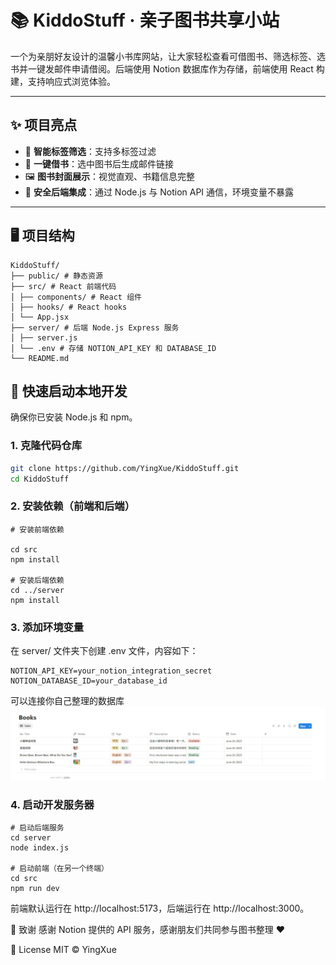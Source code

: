 # 📚 KiddoStuff · 亲子图书共享小站

一个为亲朋好友设计的温馨小书库网站，让大家轻松查看可借图书、筛选标签、选书并一键发邮件申请借阅。后端使用 Notion 数据库作为存储，前端使用 React 构建，支持响应式浏览体验。

---

## ✨ 项目亮点

- 🧠 **智能标签筛选**：支持多标签过滤
- 📩 **一键借书**：选中图书后生成邮件链接
- 🖼️ **图书封面展示**：视觉直观、书籍信息完整
- 🔐 **安全后端集成**：通过 Node.js 与 Notion API 通信，环境变量不暴露

---

## 🖥️ 项目结构
```
KiddoStuff/
├── public/ # 静态资源
├── src/ # React 前端代码
│ ├── components/ # React 组件
│ ├── hooks/ # React hooks
│ └── App.jsx
├── server/ # 后端 Node.js Express 服务
│ ├── server.js
│ └── .env # 存储 NOTION_API_KEY 和 DATABASE_ID
└── README.md
```

## 🚀 快速启动本地开发

确保你已安装 Node.js 和 npm。

### 1. 克隆代码仓库

```bash
git clone https://github.com/YingXue/KiddoStuff.git
cd KiddoStuff
```

### 2. 安装依赖（前端和后端）
```
# 安装前端依赖

cd src
npm install

# 安装后端依赖
cd ../server
npm install
```

### 3. 添加环境变量
在 server/ 文件夹下创建 .env 文件，内容如下：
```
NOTION_API_KEY=your_notion_integration_secret
NOTION_DATABASE_ID=your_database_id
```
可以连接你自己整理的数据库
![alt text](image.png)

### 4. 启动开发服务器
```
# 启动后端服务
cd server
node index.js

# 启动前端（在另一个终端）
cd src
npm run dev
```
前端默认运行在 http://localhost:5173，后端运行在 http://localhost:3000。

🤝 致谢
感谢 Notion 提供的 API 服务，感谢朋友们共同参与图书整理 ❤️

📜 License
MIT © YingXue